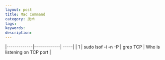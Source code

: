 ```yaml
---
layout: post
title: Mac Command
category: 技术
tags: 
keywords: 
description: 
---
```



|-------------|-------------| -----|
| 1 | sudo lsof -i -n -P \| grep TCP | Who is listening on TCP port |


